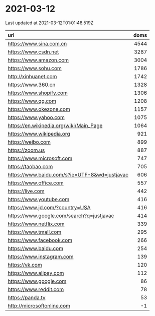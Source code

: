 # 2021-03-12

<!-- BEGIN -->
Last updated at 2021-03-12T01:01:48.519Z

url | doms
:- | -:
https://www.sina.com.cn | 4544
https://www.csdn.net | 3287
https://www.amazon.com | 3004
https://www.sohu.com | 1786
http://xinhuanet.com | 1742
https://www.360.cn | 1328
https://www.shopify.com | 1306
https://www.qq.com | 1208
https://www.okezone.com | 1157
https://www.yahoo.com | 1075
https://en.wikipedia.org/wiki/Main_Page | 1064
https://www.wikipedia.org | 921
https://weibo.com | 899
https://zoom.us | 887
https://www.microsoft.com | 747
https://taobao.com | 705
https://www.baidu.com/s?ie=UTF-8&wd=justjavac | 606
https://www.office.com | 557
https://live.com | 442
https://www.youtube.com | 416
https://www.jd.com/?country=USA | 416
https://www.google.com/search?q=justjavac | 414
https://www.netflix.com | 339
https://www.tmall.com | 295
https://www.facebook.com | 266
https://www.baidu.com | 254
https://www.instagram.com | 139
https://vk.com | 120
https://www.alipay.com | 112
https://www.google.com | 86
https://www.reddit.com | 78
https://panda.tv | 53
http://microsoftonline.com | -1
<!-- END -->
